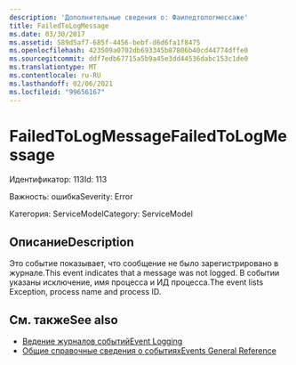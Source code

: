```yaml
---
description: 'Дополнительные сведения о: Фаиледтологмессаже'
title: FailedToLogMessage
ms.date: 03/30/2017
ms.assetid: 589d5af7-685f-4456-bebf-d6d6fa1f8475
ms.openlocfilehash: 423509a0702db693345b87806b40cd44774dffe0
ms.sourcegitcommit: ddf7edb67715a5b9a45e3dd44536dabc153c1de0
ms.translationtype: MT
ms.contentlocale: ru-RU
ms.lasthandoff: 02/06/2021
ms.locfileid: "99656167"
---
```

# <a name="failedtologmessage"></a><span data-ttu-id="8405d-103">FailedToLogMessage</span><span class="sxs-lookup"><span data-stu-id="8405d-103">FailedToLogMessage</span></span>

<span data-ttu-id="8405d-104">Идентификатор: 113</span><span class="sxs-lookup"><span data-stu-id="8405d-104">Id: 113</span></span>  
  
 <span data-ttu-id="8405d-105">Важность: ошибка</span><span class="sxs-lookup"><span data-stu-id="8405d-105">Severity: Error</span></span>  
  
 <span data-ttu-id="8405d-106">Категория: ServiceModel</span><span class="sxs-lookup"><span data-stu-id="8405d-106">Category: ServiceModel</span></span>  
  
## <a name="description"></a><span data-ttu-id="8405d-107">Описание</span><span class="sxs-lookup"><span data-stu-id="8405d-107">Description</span></span>  

 <span data-ttu-id="8405d-108">Это событие показывает, что сообщение не было зарегистрировано в журнале.</span><span class="sxs-lookup"><span data-stu-id="8405d-108">This event indicates that a message was not logged.</span></span> <span data-ttu-id="8405d-109">В событии указаны исключение, имя процесса и ИД процесса.</span><span class="sxs-lookup"><span data-stu-id="8405d-109">The event lists Exception, process name and process ID.</span></span>  
  
## <a name="see-also"></a><span data-ttu-id="8405d-110">См. также</span><span class="sxs-lookup"><span data-stu-id="8405d-110">See also</span></span>

- [<span data-ttu-id="8405d-111">Ведение журналов событий</span><span class="sxs-lookup"><span data-stu-id="8405d-111">Event Logging</span></span>](index.md)
- [<span data-ttu-id="8405d-112">Общие справочные сведения о событиях</span><span class="sxs-lookup"><span data-stu-id="8405d-112">Events General Reference</span></span>](events-general-reference.md)
